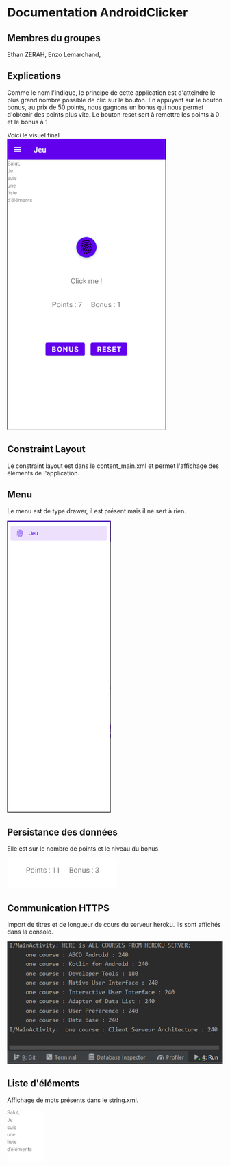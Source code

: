 # Documentation AndroidClicker

## Membres du groupes

Ethan ZERAH, Enzo Lemarchand,

## Explications

Comme le nom l'indique, le principe de cette application est d'atteindre le plus grand nombre possible de clic sur le bouton. En appuyant sur le bouton bonus, au prix de 50 points, nous gagnons un bonus qui nous permet d'obtenir des points plus vite.
Le bouton reset sert à remettre les points à 0 et le bonus à 1

Voici le visuel final  
![](ImagesDoc/VisuFinal.png)

## Constraint Layout

Le constraint layout est dans le content_main.xml et permet l'affichage des éléments de l'application.

## Menu

Le menu est de type drawer, il est présent mais il ne sert à rien.

![](ImagesDoc/Menu.png)

## Persistance des données

Elle est sur le nombre de points et le niveau du bonus.

![](ImagesDoc/Persistence.png)

## Communication HTTPS

Import de titres et de longueur de cours du serveur heroku. Ils sont affichés dans la console.

![](ImagesDoc/HttpRequest.png)

## Liste d'éléments 

Affichage de mots présents dans le string.xml.

![](ImagesDoc/ListeElements.png)